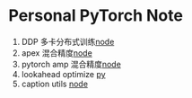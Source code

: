 # Personal PyTorch Note 
1. DDP 多卡分布式训练[node](./pytorch_ddp.md)
2. apex 混合精度[node](./apex.md)
3. pytorch amp 混合精度[node](./pytorch_amp.md)
4. lookahead optimize [py](./lookhead.py)
5. caption utils [node](./caption_utils.md)

